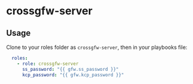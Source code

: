 # crossgfw-server

## Usage

Clone to your roles folder as `crossgfw-server`, then in your playbooks file:

```yaml
  roles:
    - role: crossgfw-server
      ss_password: "{{ gfw.ss_password }}"
      kcp_password: "{{ gfw.kcp_password }}"
```
